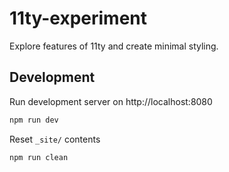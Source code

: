 # 11ty-experiment

Explore features of 11ty and create minimal styling.

## Development

Run development server on http://localhost:8080

```sh
npm run dev
```

Reset `_site/` contents

```sh
npm run clean
```
